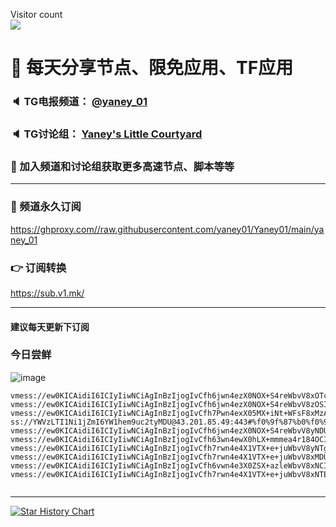 <p align="left"> 
  Visitor count<br>
  <img src="https://profile-counter.glitch.me/yaney01/count.svg" />
</p>


# 🚀 每天分享节点、限免应用、TF应用
### 🔈 TG电报频道： [@yaney_01](https://t.me/yaney_01) 
### 🔈 TG讨论组： [Yaney's Little Courtyard](https://t.me/+caB8IkK7JvMzM2I1)
### 🔔 加入频道和讨论组获取更多高速节点、脚本等等  
***
### 🔗  频道永久订阅
   https://ghproxy.com//raw.githubusercontent.com/yaney01/Yaney01/main/yaney_01
### 👉  订阅转换
   https://sub.v1.mk/
***
#### 建议每天更新下订阅
### 今日尝鲜
![image](https://user-images.githubusercontent.com/53202722/235555114-5ca6fc67-fc6d-46c9-95d6-be49888ba916.png)


```
vmess://ew0KICAidiI6ICIyIiwNCiAgInBzIjogIvCfh6jwn4ezX0NOX+S4reWbvV8xOTciLA0KICAiYWRkIjogIjIyMy4xNjcuNDEuMjAyIiwNCiAgInBvcnQiOiAiNjMwODIiLA0KICAiaWQiOiAiMzNkMDRhZDYtYzdkYS0zYmExLTg5NDEtMzg0NTk3ODIwOWE5IiwNCiAgImFpZCI6ICIwIiwNCiAgInNjeSI6ICJhdXRvIiwNCiAgIm5ldCI6ICJ3cyIsDQogICJ0eXBlIjogIm5vbmUiLA0KICAiaG9zdCI6ICJoa3QzLWNkbi50ZW5jZW50LmJlc3QiLA0KICAicGF0aCI6ICIvIiwNCiAgInRscyI6ICIiLA0KICAic25pIjogIiINCn0=
vmess://ew0KICAidiI6ICIyIiwNCiAgInBzIjogIvCfh6jwn4ezX0NOX+S4reWbvV8zOSIsDQogICJhZGQiOiAiZ3p5ZC5qY25vZGUudG9wIiwNCiAgInBvcnQiOiAiMjMwMDIiLA0KICAiaWQiOiAiZWQzZWVjY2UtZjhmMi00MzkyLWJiNjgtNWZmNDY2YzNkOWY1IiwNCiAgImFpZCI6ICIwIiwNCiAgInNjeSI6ICJhdXRvIiwNCiAgIm5ldCI6ICJ3cyIsDQogICJ0eXBlIjogIm5vbmUiLA0KICAiaG9zdCI6ICJnenlkLmpjbm9kZS50b3AiLA0KICAicGF0aCI6ICIvIiwNCiAgInRscyI6ICIiLA0KICAic25pIjogIiINCn0=
vmess://ew0KICAidiI6ICIyIiwNCiAgInBzIjogIvCfh7Pwn4exX05MX+iNt+WFsF8xMzAiLA0KICAiYWRkIjogIjE5NS4xMjMuMjE3Ljc0IiwNCiAgInBvcnQiOiAiMTAwMDEiLA0KICAiaWQiOiAiZTMyMDg5N2UtZTNkZi0xMWVkLWE4ZTktNGI1ZDYzZDQxNjY4IiwNCiAgImFpZCI6ICIwIiwNCiAgInNjeSI6ICJhdXRvIiwNCiAgIm5ldCI6ICJ3cyIsDQogICJ0eXBlIjogIm5vbmUiLA0KICAiaG9zdCI6ICIxOTUuMTIzLjIxNy43NCIsDQogICJwYXRoIjogIi92cG5qYW50aXQiLA0KICAidGxzIjogInRscyIsDQogICJzbmkiOiAiIg0KfQ==
ss://YWVzLTI1Ni1jZmI6YW1hem9uc2tyMDU@43.201.85.49:443#%f0%9f%87%b0%f0%9f%87%b7_KR_%e9%9f%a9%e5%9b%bd_166
vmess://ew0KICAidiI6ICIyIiwNCiAgInBzIjogIvCfh6jwn4ezX0NOX+S4reWbvV8yNDUiLA0KICAiYWRkIjogIjU5LjM2Ljg0LjE4MCIsDQogICJwb3J0IjogIjYzMDkwIiwNCiAgImlkIjogIjMzZDA0YWQ2LWM3ZGEtM2JhMS04OTQxLTM4NDU5NzgyMDlhOSIsDQogICJhaWQiOiAiMCIsDQogICJzY3kiOiAiYXV0byIsDQogICJuZXQiOiAidGNwIiwNCiAgInR5cGUiOiAibm9uZSIsDQogICJob3N0IjogIiIsDQogICJwYXRoIjogIiIsDQogICJ0bHMiOiAidGxzIiwNCiAgInNuaSI6ICIiDQp9
vmess://ew0KICAidiI6ICIyIiwNCiAgInBzIjogIvCfh63wn4ewX0hLX+mmmea4r184OCIsDQogICJhZGQiOiAiaGs1LmFmNDljNGU0YzJlZi5zYW5mZW4wMDQubWUiLA0KICAicG9ydCI6ICI0NDMiLA0KICAiaWQiOiAiMzBiYTY3Y2YtNzc2Yy00OGJlLThiYjUtNTc4ODc4ODMwMjI4IiwNCiAgImFpZCI6ICIwIiwNCiAgInNjeSI6ICJhdXRvIiwNCiAgIm5ldCI6ICJ3cyIsDQogICJ0eXBlIjogIm5vbmUiLA0KICAiaG9zdCI6ICJoazUuYWY0OWM0ZTRjMmVmLnNhbmZlbjAwNC5tZSIsDQogICJwYXRoIjogIi96aC1jbiIsDQogICJ0bHMiOiAidGxzIiwNCiAgInNuaSI6ICIiDQp9
vmess://ew0KICAidiI6ICIyIiwNCiAgInBzIjogIvCfh7rwn4e4X1VTX+e+juWbvV8yNTgiLA0KICAiYWRkIjogIjE3Mi42Ny4yMDQuMzIiLA0KICAicG9ydCI6ICIyMDg2IiwNCiAgImlkIjogIjMzZDA0YWQ2LWM3ZGEtM2JhMS04OTQxLTM4NDU5NzgyMDlhOSIsDQogICJhaWQiOiAiMCIsDQogICJzY3kiOiAiYXV0byIsDQogICJuZXQiOiAid3MiLA0KICAidHlwZSI6ICJub25lIiwNCiAgImhvc3QiOiAidWswMS1jZG4uYWlycG9ydC12Mi5jb20iLA0KICAicGF0aCI6ICIvIiwNCiAgInRscyI6ICIiLA0KICAic25pIjogIiINCn0=
vmess://ew0KICAidiI6ICIyIiwNCiAgInBzIjogIvCfh7rwn4e4X1VTX+e+juWbvV8xMDUiLA0KICAiYWRkIjogInpmYy53aW5kb3dzdXBkYXRlMS5jb20iLA0KICAicG9ydCI6ICI0NDMiLA0KICAiaWQiOiAiNGE3Y2FiMDktZDY1ZC00ZDNlLTg5NTEtNjk3MzEwYzJmNDhmIiwNCiAgImFpZCI6ICIwIiwNCiAgInNjeSI6ICJhdXRvIiwNCiAgIm5ldCI6ICJ3cyIsDQogICJ0eXBlIjogIm5vbmUiLA0KICAiaG9zdCI6ICJubC55ZmpjLnNicyIsDQogICJwYXRoIjogIi95ZmpjL25sP2VkPTIwNDgiLA0KICAidGxzIjogInRscyIsDQogICJzbmkiOiAiIg0KfQ==
vmess://ew0KICAidiI6ICIyIiwNCiAgInBzIjogIvCfh6vwn4e3X0ZSX+azleWbvV8xNCIsDQogICJhZGQiOiAiNTEuMTk1LjM1LjE0OSIsDQogICJwb3J0IjogIjMwODEyIiwNCiAgImlkIjogIjQxODA0OGFmLWEyOTMtNGI5OS05YjBjLTk4Y2EzNTgwZGQyNCIsDQogICJhaWQiOiAiNjQiLA0KICAic2N5IjogImF1dG8iLA0KICAibmV0IjogInRjcCIsDQogICJ0eXBlIjogIm5vbmUiLA0KICAiaG9zdCI6ICIiLA0KICAicGF0aCI6ICIiLA0KICAidGxzIjogIiIsDQogICJzbmkiOiAiIg0KfQ==
vmess://ew0KICAidiI6ICIyIiwNCiAgInBzIjogIvCfh7rwn4e4X1VTX+e+juWbvV8xNTEiLA0KICAiYWRkIjogImNoYXQuc2FtcmcuYnV6eiIsDQogICJwb3J0IjogIjQ0MyIsDQogICJpZCI6ICI5ZTZjZWVmZi0yNTQ2LTM2OTAtYWMwMC02ZmNkZjMxZGVjOTQiLA0KICAiYWlkIjogIjAiLA0KICAic2N5IjogImF1dG8iLA0KICAibmV0IjogIndzIiwNCiAgInR5cGUiOiAibm9uZSIsDQogICJob3N0IjogImNoYXQuc2FtcmcuYnV6eiIsDQogICJwYXRoIjogIi9jdXRpbm8iLA0KICAidGxzIjogInRscyIsDQogICJzbmkiOiAiIg0KfQ==


```

***

[![Star History Chart](https://api.star-history.com/svg?repos=yaney01/Yaney01&type=Date)](https://star-history.com/#yaney01/Yaney01&Date)

